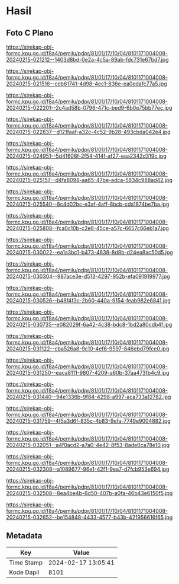 # Hasil

## Foto C Plano

https://sirekap-obj-formc.kpu.go.id/f8a4/pemilu/pdpr/81/01/17/10/04/8101171004008-20240215-021212--1403d8bd-0e2a-4c5a-89ab-fdc731e67bd7.jpg

https://sirekap-obj-formc.kpu.go.id/f8a4/pemilu/pdpr/81/01/17/10/04/8101171004008-20240215-021516--ceb61741-4d98-4ec1-836e-ea0edafc77a5.jpg

https://sirekap-obj-formc.kpu.go.id/f8a4/pemilu/pdpr/81/01/17/10/04/8101171004008-20240215-022201--2c4ad58b-0796-471c-bed9-6b0e75bb77ec.jpg

https://sirekap-obj-formc.kpu.go.id/f8a4/pemilu/pdpr/81/01/17/10/04/8101171004008-20240215-022837--d121faaf-a32c-4c52-9b28-493cbda042e4.jpg

https://sirekap-obj-formc.kpu.go.id/f8a4/pemilu/pdpr/81/01/17/10/04/8101171004008-20240215-024951--5d41608f-2f54-414f-af27-eaa2342d319c.jpg

https://sirekap-obj-formc.kpu.go.id/f8a4/pemilu/pdpr/81/01/17/10/04/8101171004008-20240215-025157--d4fa8098-aa65-47be-adca-5634c988ad42.jpg

https://sirekap-obj-formc.kpu.go.id/f8a4/pemilu/pdpr/81/01/17/10/04/8101171004008-20240215-025540--8c4d02bc-e3af-4aff-8bcb-cda1874be7ba.jpg

https://sirekap-obj-formc.kpu.go.id/f8a4/pemilu/pdpr/81/01/17/10/04/8101171004008-20240215-025808--fca0c10b-c2e6-45ce-a57c-6657c66eb1a7.jpg

https://sirekap-obj-formc.kpu.go.id/f8a4/pemilu/pdpr/81/01/17/10/04/8101171004008-20240215-030022--ea1a3bc1-b473-4638-8d8b-d24ea8ac50d5.jpg

https://sirekap-obj-formc.kpu.go.id/f8a4/pemilu/pdpr/81/01/17/10/04/8101171004008-20240215-030304--987ace3e-d513-4297-952b-efa091919977.jpg

https://sirekap-obj-formc.kpu.go.id/f8a4/pemilu/pdpr/81/01/17/10/04/8101171004008-20240215-030526--b48f4f3c-2b60-440a-9154-feab982e6841.jpg

https://sirekap-obj-formc.kpu.go.id/f8a4/pemilu/pdpr/81/01/17/10/04/8101171004008-20240215-030735--e082029f-6a42-4c38-bdc8-1bd2a80cdb4f.jpg

https://sirekap-obj-formc.kpu.go.id/f8a4/pemilu/pdpr/81/01/17/10/04/8101171004008-20240215-031122--cba526a8-9c10-4ef6-9597-846ebd79fce0.jpg

https://sirekap-obj-formc.kpu.go.id/f8a4/pemilu/pdpr/81/01/17/10/04/8101171004008-20240215-031250--eaca8111-9807-4209-a60b-37aa473fb4c9.jpg

https://sirekap-obj-formc.kpu.go.id/f8a4/pemilu/pdpr/81/01/17/10/04/8101171004008-20240215-031440--94e1336b-9f84-4298-a997-aca733a12782.jpg

https://sirekap-obj-formc.kpu.go.id/f8a4/pemilu/pdpr/81/01/17/10/04/8101171004008-20240215-031759--4f5a3d6f-835c-4b83-9efa-7749e9004882.jpg

https://sirekap-obj-formc.kpu.go.id/f8a4/pemilu/pdpr/81/01/17/10/04/8101171004008-20240215-032051--a4f0acd2-a7a0-4e42-8f53-8ade0ca78e10.jpg

https://sirekap-obj-formc.kpu.go.id/f8a4/pemilu/pdpr/81/01/17/10/04/8101171004008-20240215-032308--a1089677-96e1-42f1-9ea7-d7fcb953e694.jpg

https://sirekap-obj-formc.kpu.go.id/f8a4/pemilu/pdpr/81/01/17/10/04/8101171004008-20240215-032508--8ea4be4b-6d50-407b-a0fa-46b43e6150f5.jpg

https://sirekap-obj-formc.kpu.go.id/f8a4/pemilu/pdpr/81/01/17/10/04/8101171004008-20240215-032652--be154848-4433-4577-b43b-421956616f65.jpg


## Metadata

| Key        | Value               |
| ---------- | ------------------- |
| Time Stamp | 2024-02-17 13:05:41 |
| Kode Dapil | 8101                |



